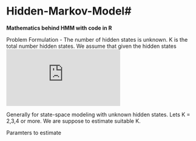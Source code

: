 # Hidden-Markov-Model#

**Mathematics behind HMM with code in R**

Problem Formulation -
The number of hidden states is unknown. K is the total number hidden states. We assume that given the hidden states  
![equation](http://latex.codecogs.com/gif.latex?Z_i) 

Generally for state-space modeling with unknown hidden states. Lets K = 2,3,4 or more. We are suppose to estimate suitable K.

Paramters to estimate 



